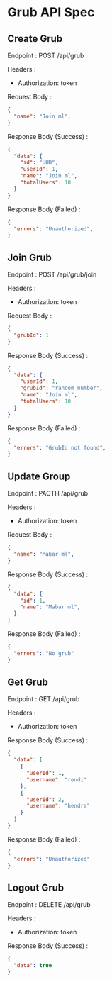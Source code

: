 # Grub API Spec

## Create Grub

Endpoint : POST /api/grub

Headers :

- Authorization: token

Request Body :

```json
{
  "name": "Join ml",
}
```

Response Body (Success) :

```json
{
  "data": {
    "id": "UUD",
    "userId": 1,
    "name": "Join ml",
    "totalUsers": 10
  }
}
```

Response Body (Failed) :

```json
{
  "errors": "Unauthorized",
}
```

## Join Grub

Endpoint : POST /api/grub/join

Headers :

- Authorization: token

Request Body :

```json
{
  "grubId": 1
}
```

Response Body (Success) :

```json
{
  "data": {
    "userId": 1,
    "grubId": "random number",
    "name": "Join ml",
    "totalUsers": 10
  }
}
```

Response Body (Failed) :

```json
{
  "errors": "GrubId not found",
}
```

## Update Group

Endpoint : PACTH /api/grub

Headers :

- Authorization: token

Request Body :

```json
{
  "name": "Mabar ml",
}
```

Response Body (Success) :

```json
{
  "data": {
    "id": 1,
    "name": "Mabar ml",
  }
}
```

Response Body (Failed) :

```json
{
  "errors": "No grub"
}
```

## Get Grub

Endpoint : GET /api/grub

Headers :

- Authorization: token

Response Body (Success) :

```json
{
  "data": [
    {
      "userId": 1,
      "username": "rendi"
    },
    {
      "userId": 2,
      "username": "hendra"
    }
  ]
}
```

Response Body (Failed) :

```json
{
  "errors": "Unauthorized"
}
```

## Logout Grub

Endpoint : DELETE /api/grub

Headers :

- Authorization: token

Response Body (Success) :

```json
{
  "data": true
}
```
